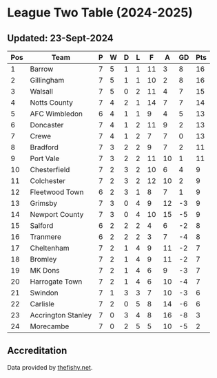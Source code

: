 # League Two Table (2024-2025)
## Updated: 23-Sept-2024

| Pos | Team | P | W | D | L | F | A | GD | Pts |
| --- | --- | --- | --- | --- | --- | --- | --- | --- | --- |
| 1 | Barrow | 7 | 5 | 1 | 1 | 11 | 3 | 8 | 16 |
| 2 | Gillingham | 7 | 5 | 1 | 1 | 10 | 2 | 8 | 16 |
| 3 | Walsall | 7 | 5 | 0 | 2 | 11 | 4 | 7 | 15 |
| 4 | Notts County | 7 | 4 | 2 | 1 | 14 | 7 | 7 | 14 |
| 5 | AFC Wimbledon | 6 | 4 | 1 | 1 | 9 | 4 | 5 | 13 |
| 6 | Doncaster | 7 | 4 | 1 | 2 | 11 | 9 | 2 | 13 |
| 7 | Crewe | 7 | 4 | 1 | 2 | 7 | 7 | 0 | 13 |
| 8 | Bradford | 7 | 3 | 2 | 2 | 9 | 7 | 2 | 11 |
| 9 | Port Vale | 7 | 3 | 2 | 2 | 11 | 10 | 1 | 11 |
| 10 | Chesterfield | 7 | 2 | 3 | 2 | 10 | 6 | 4 | 9 |
| 11 | Colchester | 7 | 2 | 3 | 2 | 12 | 10 | 2 | 9 |
| 12 | Fleetwood Town | 6 | 2 | 3 | 1 | 8 | 7 | 1 | 9 |
| 13 | Grimsby | 7 | 3 | 0 | 4 | 9 | 12 | -3 | 9 |
| 14 | Newport County | 7 | 3 | 0 | 4 | 10 | 15 | -5 | 9 |
| 15 | Salford | 6 | 2 | 2 | 2 | 4 | 6 | -2 | 8 |
| 16 | Tranmere | 6 | 2 | 2 | 2 | 3 | 7 | -4 | 8 |
| 17 | Cheltenham | 7 | 2 | 1 | 4 | 9 | 11 | -2 | 7 |
| 18 | Bromley | 7 | 2 | 1 | 4 | 9 | 11 | -2 | 7 |
| 19 | MK Dons | 7 | 2 | 1 | 4 | 6 | 9 | -3 | 7 |
| 20 | Harrogate Town | 7 | 2 | 1 | 4 | 6 | 10 | -4 | 7 |
| 21 | Swindon | 7 | 1 | 3 | 3 | 7 | 10 | -3 | 6 |
| 22 | Carlisle | 7 | 2 | 0 | 5 | 8 | 14 | -6 | 6 |
| 23 | Accrington Stanley | 7 | 0 | 3 | 4 | 8 | 16 | -8 | 3 |
| 24 | Morecambe | 7 | 0 | 2 | 5 | 5 | 10 | -5 | 2 |

## Accreditation 

Data provided by [thefishy.net](https://www.thefishy.net/).
